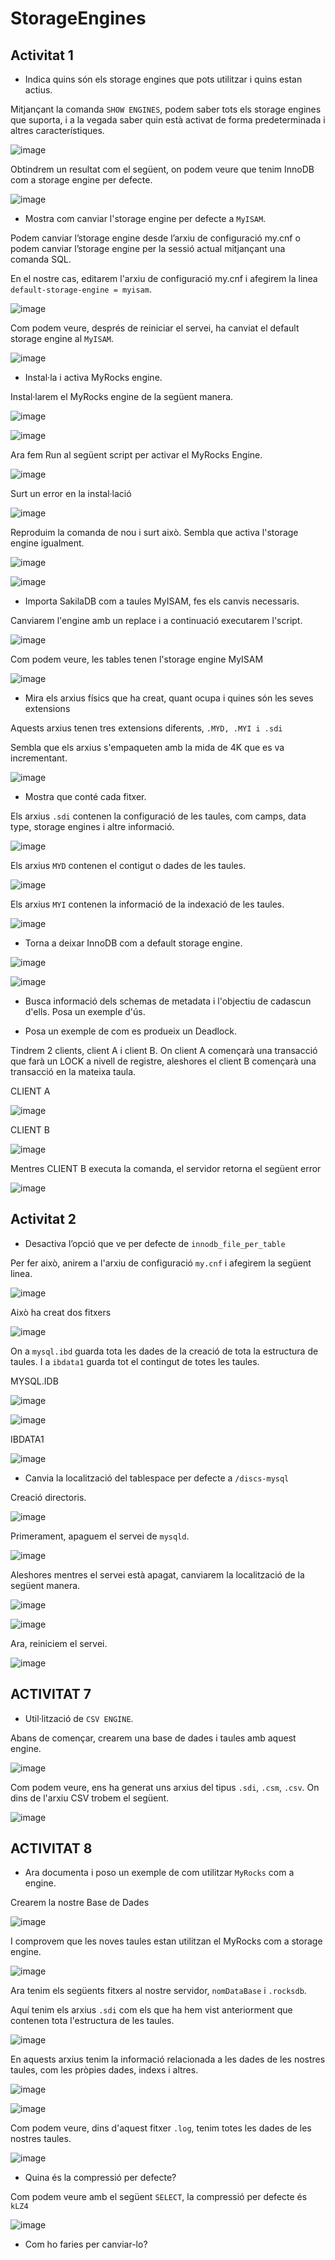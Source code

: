 # StorageEngines

## Activitat 1

- Indica quins són els storage engines que pots utilitzar i quins estan actius.

Mitjançant la comanda ``SHOW ENGINES``, podem saber tots els storage engines que suporta, i a la vegada saber quin està activat de forma predeterminada i altres característiques.

![image](https://user-images.githubusercontent.com/79653853/157505340-f1787a81-b9b7-4ee2-b548-8c8c03a1c48b.png)

Obtindrem un resultat com el següent, on podem veure que tenim InnoDB com a storage engine per defecte.

![image](https://user-images.githubusercontent.com/79653853/157505438-7e9310da-0ae7-4b5c-aac1-3fde00421226.png)

- Mostra com canviar l'storage engine per defecte a ``MyISAM``.

Podem canviar l’storage engine desde l’arxiu de configuració my.cnf o podem canviar l’storage engine per la sessió actual mitjançant una comanda SQL.

En el nostre cas, editarem l'arxiu de configuració my.cnf i afegirem la linea ``default-storage-engine = myisam``.

![image](https://user-images.githubusercontent.com/79653853/157506171-c69b2e5a-ce13-429f-a043-ac016fd01a09.png)

Com podem veure, després de reiniciar el servei, ha canviat el default storage engine al ``MyISAM``.

![image](https://user-images.githubusercontent.com/79653853/157506275-4e7f73cf-cb50-4714-8bf9-4d307029b9a5.png)

- Instal·la i activa MyRocks engine.

Instal·larem el MyRocks engine de la següent manera.

![image](https://user-images.githubusercontent.com/79653853/157506951-95ec7b72-2fd5-4a7e-8f63-fe511230abac.png)

![image](https://user-images.githubusercontent.com/79653853/157507289-68c2f6dc-4f7a-4d53-84a4-b81d8de69f8b.png)

Ara fem Run al següent script per activar el MyRocks Engine.

![image](https://user-images.githubusercontent.com/79653853/157507465-9c38c8c8-a833-4795-b2bf-b5b82925f5cd.png)

Surt un error en la instal·lació

![image](https://user-images.githubusercontent.com/79653853/159785859-4454547a-3705-4f52-9aaa-e8fca94ecd45.png)

Reproduim la comanda de nou i surt això. Sembla que activa l'storage engine igualment.

![image](https://user-images.githubusercontent.com/79653853/157510547-b32731d6-1e16-45ce-9815-8816d03e092d.png)

![image](https://user-images.githubusercontent.com/79653853/157511052-b7e70dcb-8ca4-4ed2-a9ad-2af70bf44311.png)

- Importa SakilaDB com a taules MyISAM, fes els canvis necessaris.

Canviarem l'engine amb un replace i a continuació executarem l'script.

![image](https://user-images.githubusercontent.com/79653853/157512159-aba8c39a-17c4-4c9d-9dde-04a7ec633d99.png)

Com podem veure, les tables tenen l'storage engine MyISAM

![image](https://user-images.githubusercontent.com/79653853/157513037-1f9e9d85-3ee4-4643-a1aa-58f0f83bb434.png)


- Mira els arxius físics que ha creat, quant ocupa i quines són les seves extensions

Aquests arxius tenen tres extensions diferents, ``.MYD, .MYI i .sdi``

Sembla que els arxius s'empaqueten amb la mida de 4K que es va incrementant.

![image](https://user-images.githubusercontent.com/79653853/157517268-13612a35-9274-436d-b1f7-6b807d202e3a.png)

- Mostra que conté cada fitxer.

Els arxius ``.sdi`` contenen la configuració de les taules, com camps, data type, storage engines i altre informació.

![image](https://user-images.githubusercontent.com/79653853/157515436-36bf0dd3-6890-4838-8723-9e70ef169d35.png)

Els arxius ``MYD`` contenen el contigut o dades de les taules.

![image](https://user-images.githubusercontent.com/79653853/157518802-778db8d1-cb60-4569-a4f1-0b3419b458b4.png)

Els arxius `MYI` contenen la informació de la indexació de les taules.

![image](https://user-images.githubusercontent.com/79653853/157519667-fb4152dd-f0c1-4942-ba4c-d502c073a4a6.png)

- Torna a deixar InnoDB com a default storage engine.

![image](https://user-images.githubusercontent.com/79653853/157522077-8b2cc66e-51ea-4a1a-b126-a22dd9695040.png)

![image](https://user-images.githubusercontent.com/79653853/157521974-622f9323-b2ae-43c8-b045-a39c74ef11b9.png)

- Busca informació dels schemas de metadata i l'objectiu de cadascun d'ells. Posa un exemple d'ús.


- Posa un exemple de com es produeix un Deadlock.

Tindrem 2 clients, client A i client B. On client A començarà una transacció que farà un LOCK a nivell de registre, aleshores el client B començarà una transacció en la mateixa taula.

CLIENT A

![image](https://user-images.githubusercontent.com/79653853/158664500-63a57a72-5cd9-4a29-88c2-d54f18e79261.png)

CLIENT B

![image](https://user-images.githubusercontent.com/79653853/158664536-733e9152-e030-47cf-913b-839bcd691fda.png)

Mentres CLIENT B executa la comanda, el servidor retorna el següent error

![image](https://user-images.githubusercontent.com/79653853/158665358-29acbb72-fa5c-47f2-b7ad-bc9cd1d42034.png)


## Activitat 2

- Desactiva l’opció que ve per defecte de `innodb_file_per_table`

Per fer això, anirem a l'arxiu de configuració `my.cnf` i afegirem la següent linea.

![image](https://user-images.githubusercontent.com/79653853/158666155-c520d96d-a6d5-4672-ab0f-17f4cf7aa99e.png)

Això ha creat dos fitxers

![image](https://user-images.githubusercontent.com/79653853/158670028-073a8b06-f3f5-4997-b419-4d832afd8719.png)

On a `mysql.ibd` guarda tota les dades de la creació de tota la estructura de taules. I a `ibdata1` guarda tot el contingut de totes les taules.

MYSQL.IDB

![image](https://user-images.githubusercontent.com/79653853/158671465-817c9cce-0982-408f-95de-d0148b314993.png)

![image](https://user-images.githubusercontent.com/79653853/158671622-624e8d18-e5f8-4971-b769-10127804235e.png)


IBDATA1

![image](https://user-images.githubusercontent.com/79653853/158672732-3b2f02b6-f674-4c10-a71a-afb35aeebe54.png)


- Canvia la localització del tablespace per defecte a `/discs-mysql`

Creació directoris.

![image](https://user-images.githubusercontent.com/79653853/159730036-d0f362e3-bd0f-40f6-ad22-7ca44f2c38b1.png)

Primerament, apaguem el servei de `mysqld`.

![image](https://user-images.githubusercontent.com/79653853/159722983-2b04da66-dcfb-4289-9177-3a7752b8fa45.png)

Aleshores mentres el servei està apagat, canviarem la localització de la següent manera.

![image](https://user-images.githubusercontent.com/79653853/159735498-118ec5d2-d554-43a8-a8a2-79d306f30558.png)


![image](https://user-images.githubusercontent.com/79653853/159733478-809b92a2-718b-4f49-aafb-751245e2bc9c.png)

Ara, reiniciem el servei.

![image](https://user-images.githubusercontent.com/79653853/159724156-21e090c8-77b5-4744-8ba4-95d319889ea8.png)

## ACTIVITAT 7

- Util·lització de `CSV ENGINE`.

Abans de començar, crearem una base de dades i taules amb aquest engine.

![image](https://user-images.githubusercontent.com/79653853/159772514-cd8539f8-3407-4572-8090-7fcf85082ad9.png)

Com podem veure, ens ha generat uns arxius del tipus `.sdi`, `.csm`, `.csv`. On dins de l'arxiu CSV trobem el següent.

![image](https://user-images.githubusercontent.com/79653853/159772892-8d2ec566-c41e-4821-a9f7-c7e2d0990d0a.png)


## ACTIVITAT 8

- Ara documenta i poso un exemple de com utilitzar `MyRocks` com a engine.

Crearem la nostre Base de Dades

![image](https://user-images.githubusercontent.com/79653853/159775582-a847f6ab-14fb-41f6-811e-c1a257209ae7.png)

I comprovem que les noves taules estan utilitzan el MyRocks com a storage engine.

![image](https://user-images.githubusercontent.com/79653853/159776083-a12691bc-e121-401e-9190-c60635ae01ba.png)

Ara tenim els següents fitxers al nostre servidor, `nomDataBase` i `.rocksdb`.

Aquí tenim els arxius `.sdi` com els que ha hem vist anteriorment que contenen tota l'estructura de les taules.

![image](https://user-images.githubusercontent.com/79653853/159775979-36eeaccc-fdcc-4746-9317-16c70fa9c488.png)

En aquests arxius tenim la informació relacionada a les dades de les nostres taules, com les pròpies dades, indexs i altres.

![image](https://user-images.githubusercontent.com/79653853/159778640-733d158d-5286-4df2-bba4-784a28449e04.png)

![image](https://user-images.githubusercontent.com/79653853/159778713-bcf8ddd0-9d32-4c51-a979-e51cf512c91f.png)


Com podem veure, dins d'aquest fitxer `.log`, tenim totes les dades de les nostres taules.

![image](https://user-images.githubusercontent.com/79653853/159778300-e3f64a37-96cc-44c2-91e4-21df55ac6f78.png)

- Quina és la compressió per defecte?

Com podem veure amb el següent `SELECT`, la compressió per defecte és `kLZ4`

![image](https://user-images.githubusercontent.com/79653853/160897642-f37fd088-ca19-43f9-a3a6-92c87943a52f.png)

- Com ho faries per canviar-lo?

